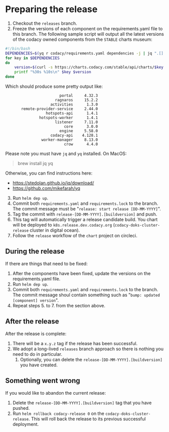 # Preparing the release

1. Checkout the `releases` branch.
2. Freeze the versions of each component on the requirements.yaml file to this branch.
The following sample script will output all the latest versions of the codacy owned components from the `STABLE` charts museum:
```bash
#!/bin/bash
DEPENDENCIES=$(yq r codacy/requirements.yaml dependencies -j | jq ".[].name" | sed "s/\"//g" | grep -v "minio\|rabbitmq-ha\|postgresql\|log-router")
for key in $DEPENDENCIES
do
    version=$(curl -s https://charts.codacy.com/stable/api/charts/$key | jq .[0].version | sed "s/\"//g")
    printf "%30s %10s\n" $key $version
done
```

Which should produce some pretty output like:
```
                        portal     4.32.3
                      ragnaros     15.2.2
                    activities      1.3.0
       remote-provider-service     2.44.0
                  hotspots-api      1.4.1
               hotspots-worker      1.4.1
                      listener     7.11.0
                          core      3.0.0
                        engine     5.58.0
                    codacy-api    4.128.1
                worker-manager     8.13.0
                          crow      4.4.0
```
Please note you must have `jq` and `yq` installed.
On MacOS:
> brew install jq yq

Otherwise, you can find instructions here:
* https://stedolan.github.io/jq/download/
* https://github.com/mikefarah/yq

3. Run `helm dep up`.
4. Commit both `requirements.yaml` and `requirements.lock` to the branch. The commit message must be "`release: start release [DD-MM-YYYY]`".
5. Tag the commit with `release-[DD-MM-YYYY].[buildversion]` and push.
6. This tag will automatically trigger a release candidate build. You chart will be deployed to `k8s.release.dev.codacy.org` (`codacy-doks-cluster-release` cluster in digital ocean).
7. Follow the `release` workflow of the `chart` project on circleci.

## During the release

If there are things that need to be fixed:
1. After the components have been fixed, update the versions on the requirements.yaml file.
2. Run `helm dep up`.
3. Commit both `requirements.yaml` and `requirements.lock` to the branch. The commit message shoul contain something such as "`bump: updated [component] version`".
4. Repeat steps 5. to 7. from the section above.

## After the release

After the release is complete:
1. There will be a `x.y.z` tag if the release has been successful.
2. We adopt a long-lived `releases` branch approach so there is nothing you need to do in particular.
   1. Optionally, you can delete the `release-[DD-MM-YYYY].[buildversion]` you have created.

## Something went wrong

If you would like to abandon the current release:
1. Delete the `release-[DD-MM-YYYY].[buildversion]` tag that you have pushed.
2. Run `helm rollback codacy-release 0` on the `codacy-doks-cluster-release`. This will roll back the release to its previous successful deployment.
